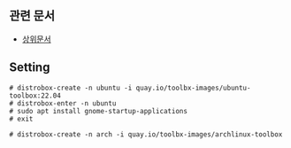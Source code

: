 ## 관련 문서
- [상위문서](readme.md)

## Setting
```
# distrobox-create -n ubuntu -i quay.io/toolbx-images/ubuntu-toolbox:22.04
# distrobox-enter -n ubuntu
# sudo apt install gnome-startup-applications
# exit

# distrobox-create -n arch -i quay.io/toolbx-images/archlinux-toolbox
```